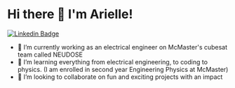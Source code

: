 # Hi there 👋 I'm Arielle!

<!--
**ainabeari/ainabeari** is a ✨ _special_ ✨ repository because its `README.md` (this file) appears on your GitHub profile.

Here are some ideas to get you started:

🔭 I’m currently working as an electrical engineer on McMaster's cubesat team called NEUDOSE
- 🌱 I’m currently learning everything from electrical engineering, to coding to physics. (I am enrolled in second year Engineering Physics at McMaster)
- 👯 I’m looking to collaborate on fun and exciting projects with an impact
- 🤔 I’m looking for help with ...
- 💬 Ask me about my projects 
- 📫 How to reach me: ...
- 😄 Pronouns: ...
- ⚡ Fun fact: ...
-->

[![Linkedin Badge](https://img.shields.io/badge/-Arielle-blue?style=flat&logo=Linkedin&logoColor=white&link=https://www.linkedin.com/in/arielle-ainabe/)](https://www.linkedin.com/in/arielle-ainabe/)
<!--[![Devpost badge](https://img.shields.io/badge/-ainabeari-9cf?style=flat&logo=Devpost&logoColor=black&link=https://devpost.com/ainabeari)](https://devpost.com/ainabeari)-->
- 🔭 I’m currently working as an electrical engineer on McMaster's cubesat team called NEUDOSE
- 🌱 I’m learning everything from electrical engineering, to coding to physics. (I am enrolled in second year Engineering Physics at McMaster)
- 👯 I’m looking to collaborate on fun and exciting projects with an impact
